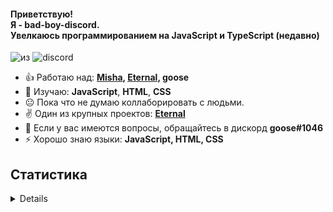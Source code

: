 #### Приветствую!<br>Я - bad-boy-discord.<br>Увелкаюсь программированием на JavaScript и TypeScript (недавно)
![из](https://img.shields.io/badge/from-russia-blue?style=for-the-badge) ![discord](https://img.shields.io/badge/discord-goose%231046-blue?style=for-the-badge)

- 👍 Работаю над: <b>[Misha](https://github.com/bad-boy-discord/Misha_INFO), [Eternal](https://github.com/bad-boy-discord/Eternal-docs), goose</b>
- 📕 Изучаю: **JavaScript**, **HTML**, **CSS**
- 😐 Пока что не думаю коллаборировать с людьми.
- ✌ Один из крупных проектов: **[Eternal](https://github.com/bad-boy-discord/Eternal-docs)**
- 💬 Если у вас имеются вопросы, обращайтесь в дискорд **goose#1046**
- ⚡ Хорошо знаю языки: **JavaScript, HTML, CSS**

## Статистика
<details>
  
  [![My Stats](https://github-readme-stats.vercel.app/api?username=bad-boy-discord&show_icons=true&theme=dark)](https://github.com/bad-boy-discord)<br>
  [![WakaTime](https://github-readme-stats.vercel.app/api/wakatime?username=badboydiscord&theme=dark&layout=compact)](https://github.com/bad-boy-discord)<br>
  [![Top Languages](https://github-readme-stats.vercel.app/api/top-langs/?username=bad-boy-discord&theme=dark)](https://github.com/bad-boy-discord)
  
</details>

